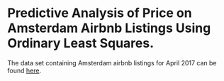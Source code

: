 # Predictive Analysis of Price on Amsterdam Airbnb Listings Using Ordinary Least Squares. 
The data set containing Amsterdam airbnb listings for April 2017 can be found [here](https://www.dropbox.com/s/7d5tic18qkk9u7t/listings.csv?dl=0).
